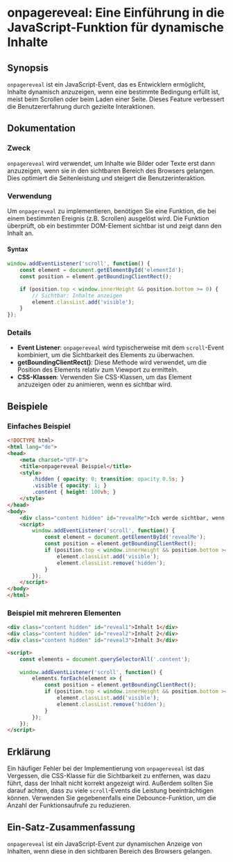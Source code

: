 <!--
Meta Description: # onpagereveal: Eine Einführung in die JavaScript-Funktion für dynamische Inhalte ## Synopsis `onpagereveal` ist ein JavaScript-Event, das es Entwickl...
Meta Keywords: element, die, position, onpagereveal, div
-->

# onpagereveal: Eine Einführung in die JavaScript-Funktion für dynamische Inhalte

## Synopsis
`onpagereveal` ist ein JavaScript-Event, das es Entwicklern ermöglicht, Inhalte dynamisch anzuzeigen, wenn eine bestimmte Bedingung erfüllt ist, meist beim Scrollen oder beim Laden einer Seite. Dieses Feature verbessert die Benutzererfahrung durch gezielte Interaktionen.

## Dokumentation
### Zweck
`onpagereveal` wird verwendet, um Inhalte wie Bilder oder Texte erst dann anzuzeigen, wenn sie in den sichtbaren Bereich des Browsers gelangen. Dies optimiert die Seitenleistung und steigert die Benutzerinteraktion.

### Verwendung
Um `onpagereveal` zu implementieren, benötigen Sie eine Funktion, die bei einem bestimmten Ereignis (z.B. Scrollen) ausgelöst wird. Die Funktion überprüft, ob ein bestimmter DOM-Element sichtbar ist und zeigt dann den Inhalt an.

#### Syntax
```javascript
window.addEventListener('scroll', function() {
    const element = document.getElementById('elementId');
    const position = element.getBoundingClientRect();

    if (position.top < window.innerHeight && position.bottom >= 0) {
        // Sichtbar: Inhalte anzeigen
        element.classList.add('visible');
    }
});
```

### Details
- **Event Listener**: `onpagereveal` wird typischerweise mit dem `scroll`-Event kombiniert, um die Sichtbarkeit des Elements zu überwachen.
- **getBoundingClientRect()**: Diese Methode wird verwendet, um die Position des Elements relativ zum Viewport zu ermitteln.
- **CSS-Klassen**: Verwenden Sie CSS-Klassen, um das Element anzuzeigen oder zu animieren, wenn es sichtbar wird.

## Beispiele
### Einfaches Beispiel
```html
<!DOCTYPE html>
<html lang="de">
<head>
    <meta charset="UTF-8">
    <title>onpagereveal Beispiel</title>
    <style>
        .hidden { opacity: 0; transition: opacity 0.5s; }
        .visible { opacity: 1; }
        .content { height: 100vh; }
    </style>
</head>
<body>
    <div class="content hidden" id="revealMe">Ich werde sichtbar, wenn du nach unten scrollst!</div>
    <script>
        window.addEventListener('scroll', function() {
            const element = document.getElementById('revealMe');
            const position = element.getBoundingClientRect();
            if (position.top < window.innerHeight && position.bottom >= 0) {
                element.classList.add('visible');
                element.classList.remove('hidden');
            }
        });
    </script>
</body>
</html>
```

### Beispiel mit mehreren Elementen
```html
<div class="content hidden" id="reveal1">Inhalt 1</div>
<div class="content hidden" id="reveal2">Inhalt 2</div>
<div class="content hidden" id="reveal3">Inhalt 3</div>

<script>
    const elements = document.querySelectorAll('.content');
    
    window.addEventListener('scroll', function() {
        elements.forEach(element => {
            const position = element.getBoundingClientRect();
            if (position.top < window.innerHeight && position.bottom >= 0) {
                element.classList.add('visible');
                element.classList.remove('hidden');
            }
        });
    });
</script>
```

## Erklärung
Ein häufiger Fehler bei der Implementierung von `onpagereveal` ist das Vergessen, die CSS-Klasse für die Sichtbarkeit zu entfernen, was dazu führt, dass der Inhalt nicht korrekt angezeigt wird. Außerdem sollten Sie darauf achten, dass zu viele `scroll`-Events die Leistung beeinträchtigen können. Verwenden Sie gegebenenfalls eine Debounce-Funktion, um die Anzahl der Funktionsaufrufe zu reduzieren.

## Ein-Satz-Zusammenfassung
`onpagereveal` ist ein JavaScript-Event zur dynamischen Anzeige von Inhalten, wenn diese in den sichtbaren Bereich des Browsers gelangen.
